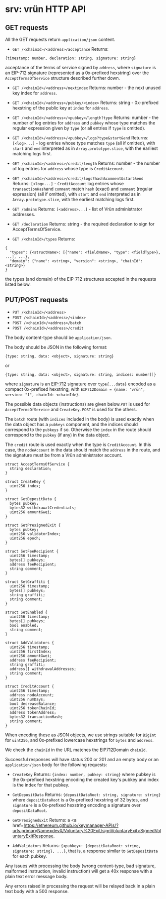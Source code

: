 # srv: vrün HTTP API

## GET requests

All the GET requests return `application/json` content.

- `GET /<chainId>/<address>/acceptance`
Returns:
```
{timestamp: number, declaration: string, signature: string}
```
acceptance of the terms of service signed by `address`, where `signature` is an
EIP-712 signature (represented as a 0x-prefixed hexstring) over the
`AcceptTermsOfService` structure described further down.

- `GET /<chainId>/<address>/nextindex`
Returns: number - the next unused key index for `address`.

- `GET /<chainId>/<address>/pubkey/<index>`
Returns: string - 0x-prefixed hexstring of the public key at `index` for
`address`.

- `GET /<chainId>/<address>/<pubkey>/length?type`
Returns: number - the number of log entries for `address` and `pubkey` whose
type matches the regular expression given by `type` (or all entries if `type`
is omitted).

- `GET /<chainId>/<address>/<pubkey>/logs?type&start&end`
Returns: `[<log>...]` - log entries whose type matches `type` (all if omitted),
with `start` and `end` interpreted as in `Array.prototype.slice`, with the
earliest matching logs first.

- `GET /<chainId>/<address>/credit/length`
Returns: number - the number of log entries for `address` whose type is
`CreditAccount`.

- `GET /<chainId>/<address>/credit/logs?hash&comment&start&end`
Returns: `[<log>...]` - `CreditAccount` log entries whose `transactionHash`and
`comment` match `hash` (exact) and `comment` (regular expression) (all if
omitted), with `start` and `end` interpreted as in `Array.prototype.slice`,
with the earliest matching logs first.

- `GET /admins`
Returns: `[<address>...]` - list of Vrün administrator addresses.

- `GET /declaration`
Returns: string - the required declaration to sign for AcceptTermsOfService.

- `GET /<chainId>/types`
Returns:
```
{
  "types": {<structName>: [{"name": <fieldName>, "type": <fieldType>}, ...], ...},
  "domain": {"name": <string>, "version": <string>, "chainId": <string>}
}
```
the types (and domain) of the EIP-712 structures accepted in the requests listed below.

## PUT/POST requests

- `PUT /<chainId>/<address>`
- `POST /<chainId>/<address>/<index>`
- `POST /<chainId>/<address>/batch`
- `POST /<chainId>/<address>/credit`

The body content-type should be `application/json`.

The body should be JSON in the following format:
```
{type: string, data: <object>, signature: string}
```
or
```
{type: string, data: <object>, signature: string, indices: number[]}
```
where `signature` is an [EIP-712](https://eips.ethereum.org/EIPS/eip-712)
signature over `type{...data}` encoded as a compact 0x-prefixed hexstring, with
`EIP712Domain = {name: "vrün", version: "1", chainId: <chainId>}`.

The possible data objects (instructions) are given below.`PUT` is used for
`AcceptTermsOfService` and `CreateKey`. `POST` is used for the others.

The `batch` route (with `indices` included in the body) is used exactly when
the data object has a `pubkeys` component, and the indices should correspond to
the `pubkeys` if so. Otherwise the `index` in the route should correspond to the
`pubkey` (if any) in the data object.

The `credit` route is used exactly when the type is `CreditAccount`. In this
case, the `nodeAccount` in the data should match the `address` in the route,
and the signature must be from a Vrün administrator account.

```
struct AcceptTermsOfService {
  string declaration;
}

struct CreateKey {
  uint256 index;
}

struct GetDepositData {
  bytes pubkey;
  bytes32 withdrawalCredentials;
  uint256 amountGwei;
}

struct GetPresignedExit {
  bytes pubkey;
  uint256 validatorIndex;
  uint256 epoch;
}

struct SetFeeRecipient {
  uint256 timestamp;
  bytes[] pubkeys;
  address feeRecipient;
  string comment;
}

struct SetGraffiti {
  uint256 timestamp;
  bytes[] pubkeys;
  string graffiti;
  string comment;
}

struct SetEnabled {
  uint256 timestamp;
  bytes[] pubkeys;
  bool enabled;
  string comment;
}

struct AddValidators {
  uint256 timestamp;
  uint256 firstIndex;
  uint256 amountGwei;
  address feeRecipient;
  string graffiti;
  address[] withdrawalAddresses;
  string comment;
}

struct CreditAccount {
  uint256 timestamp;
  address nodeAccount;
  uint256 numDays;
  bool decreaseBalance;
  uint256 tokenChainId;
  address tokenAddress;
  bytes32 transactionHash;
  string comment;
}
```

When encoding these as JSON objects, we use strings suitable for `BigInt` for
`uint256`, and 0x-prefixed lowercase hexstrings for `bytes` and `address`.

We check the `chainId` in the URL matches the EIP712Domain `chainId`.

Successful responses will have status 200 or 201 and an empty body or an
`application/json` body for the following requests:

- `CreateKey` Returns: `{index: number, pubkey: string}`
where pubkey is the 0x-prefixed hexstring encoding the created key's pubkey
and index is the index for that pubkey.

- `GetDepositData` Returns: `{depositDataRoot: string, signature: string}`
where `depositDataRoot` is a 0x-prefixed hexstring of 32 bytes, and
`signature` is a 0x-prefixed hexstring encoding a signature over
`depositDataRoot`.

- `GetPresignedExit` Returns: a <a href=https://ethereum.github.io/keymanager-APIs/?urls.primaryName=dev#/Voluntary%20Exit/signVoluntaryExit>SignedVoluntaryExitResponse</a>.

- `AddValidators` Returns: `{<pubkey>: {depositDataRoot: string, signature: string}, ...}`,
that is, a response similar to `GetDepositData` for each pubkey.

Any issues with processing the body (wrong content-type, bad signature,
malformed instruction, invalid instruction) will get a 40x response with a
plain text error message body.

Any errors raised in processing the request will be relayed back in a plain
text body with a 500 response.
